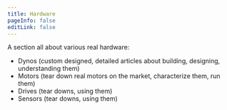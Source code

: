 ```yaml
---
title: Hardware
pageInfo: false
editLink: false
---
```


A section all about various real hardware:

- Dynos (custom designed, detailed articles about building, designing, understanding them)
- Motors (tear down real motors on the market, characterize them, run them)
- Drives (tear downs, using them)
- Sensors (tear downs, using them)
